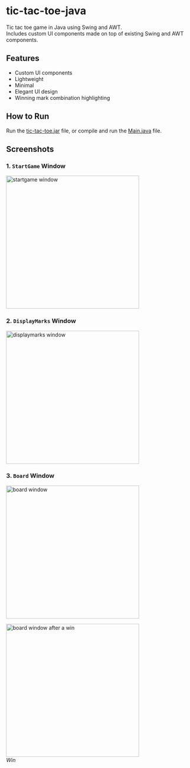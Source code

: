 # tic-tac-toe-java
Tic tac toe game in Java using Swing and AWT.  
Includes custom UI components made on top of existing Swing and AWT components.  

## Features
- Custom UI components
- Lightweight
- Minimal
- Elegant UI design
- Winning mark combination highlighting

## How to Run

Run the [tic-tac-toe.jar](https://github.com/athkarandikar/tic-tac-toe-java/blob/4107bdf90653f5b1e78750ac19666a6441d44821/tic_tac_toe_game.jar) file, or compile and run the [Main.java](https://github.com/athkarandikar/tic-tac-toe-java/blob/4107bdf90653f5b1e78750ac19666a6441d44821/Main.java) file.

## Screenshots

### 1. `StartGame` Window

<img width="360" alt="startgame window" src="https://github.com/user-attachments/assets/8c836315-39dc-415b-be71-4207ff656dab">

### 2. `DisplayMarks` Window

<img width="360" alt="displaymarks window" src="https://github.com/user-attachments/assets/fe9650ae-4e0f-4924-83bb-601ffd9fccbe">

### 3. `Board` Window

<img width="360" alt="board window" src="https://github.com/user-attachments/assets/53b65a13-71ee-4dbf-82b9-29da527e225f">
<br>
<p>
    <img width="360" alt="board window after a win" src="https://github.com/user-attachments/assets/864c9904-0284-4d41-b08b-1bdee9d5a28f">
    <br>
    <em>Win</em>
</p>

